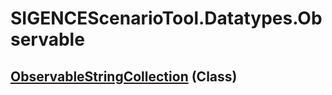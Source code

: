 # SIGENCEScenarioTool.Datatypes.Observable
## [ObservableStringCollection](./T_ObservableStringCollection.md) (Class)

